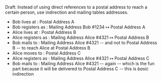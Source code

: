 Draft: Instead of using direct references to a postal address to reach a certain person, use indirection and mailing tables addresses. 

- Bob lives at : Postal Address A
- Bob registers as : Mailing Address Bob #1234 ↦ Postal Address A
- Alice lives at : Postal Address B
- Alice registers as : Mailing Address Alice #4321 ↦ Postal Address B
- Bob mails to : Mailing Address Alice #4321 -- and not to Postal Address B -- to reach Alice at Postal Address B
- Alice moves to : Postal Address C
- Alice registers as : Mailing Address Alice #4321 ↦ Postal Address C
- Bob mails to : Mailing Address Alice #4321 -- again -- which is the fun part because it will be delivered to Postal Address C -- this is *basic* indirection
